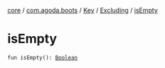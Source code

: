 [core](../../../index.md) / [com.agoda.boots](../../index.md) / [Key](../index.md) / [Excluding](index.md) / [isEmpty](./is-empty.md)

# isEmpty

`fun isEmpty(): `[`Boolean`](https://kotlinlang.org/api/latest/jvm/stdlib/kotlin/-boolean/index.html)